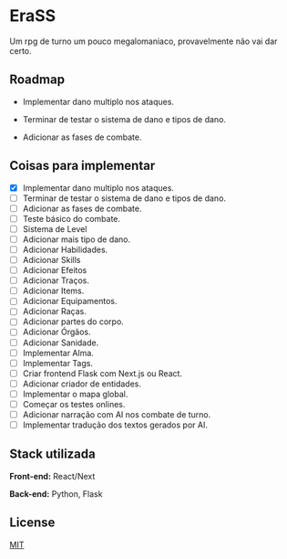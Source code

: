 # EraSS

Um rpg de turno um pouco megalomaniaco, provavelmente não vai dar certo.

## Roadmap
- Implementar dano multiplo nos ataques.

- Terminar de testar o sistema de dano e tipos de dano.

- Adicionar as fases de combate.

## Coisas para implementar
- [x] Implementar dano multiplo nos ataques.
- [ ] Terminar de testar o sistema de dano e tipos de dano.
- [ ] Adicionar as fases de combate.
- [ ] Teste básico do combate.
- [ ] Sistema de Level
- [ ] Adicionar mais tipo de dano.
- [ ] Adicionar Habilidades.
- [ ] Adicionar Skills
- [ ] Adicionar Efeitos
- [ ] Adicionar Traços.
- [ ] Adicionar Items.
- [ ] Adicionar Equipamentos.
- [ ] Adicionar Raças.
- [ ] Adicionar partes do corpo.
- [ ] Adicionar Órgãos.
- [ ] Adicionar Sanidade.
- [ ] Implementar Alma.
- [ ] Implementar Tags.
- [ ] Criar frontend Flask com Next.js ou React.
- [ ] Adicionar criador de entidades.
- [ ] Implementar o mapa global.
- [ ] Começar os testes onlines.
- [ ] Adicionar narração com AI nos combate de turno.
- [ ] Implementar tradução dos textos gerados por AI.

## Stack utilizada

**Front-end:** React/Next

**Back-end:** Python, Flask


## License

[MIT](https://choosealicense.com/licenses/mit/)
